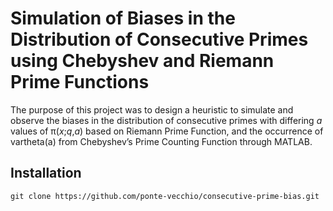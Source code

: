 # Simulation of Biases in the Distribution of Consecutive Primes using Chebyshev and Riemann Prime Functions

The purpose of this project was to design a heuristic to simulate and observe the biases in the distribution of consecutive primes with differing *a* values of π(*x*;*q*,*a*) based on Riemann Prime Function, and the occurrence of vartheta(a) from Chebyshev’s Prime Counting Function through MATLAB.

## Installation

```
git clone https://github.com/ponte-vecchio/consecutive-prime-bias.git
```
